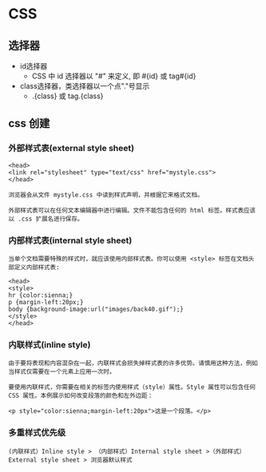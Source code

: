 # CSS

## 选择器

- id选择器
    - CSS 中 id 选择器以 "#" 来定义, 即 #{id} 或 tag#{id}
- class选择器，类选择器以一个点"."号显示
    - .{class} 或 tag.{class}

## css 创建
### 外部样式表(external style sheet)
```
<head>
<link rel="stylesheet" type="text/css" href="mystyle.css">
</head>

浏览器会从文件 mystyle.css 中读到样式声明，并根据它来格式文档。

外部样式表可以在任何文本编辑器中进行编辑。文件不能包含任何的 html 标签。样式表应该以 .css 扩展名进行保存。
```

### 内部样式表(internal style sheet)
```
当单个文档需要特殊的样式时，就应该使用内部样式表。你可以使用 <style> 标签在文档头部定义内部样式表:

<head>
<style>
hr {color:sienna;}
p {margin-left:20px;}
body {background-image:url("images/back40.gif");}
</style>
</head>

```

### 内联样式(inline style)
```
由于要将表现和内容混杂在一起，内联样式会损失掉样式表的许多优势。请慎用这种方法，例如当样式仅需要在一个元素上应用一次时。

要使用内联样式，你需要在相关的标签内使用样式（style）属性。Style 属性可以包含任何 CSS 属性。本例展示如何改变段落的颜色和左外边距：

<p style="color:sienna;margin-left:20px">这是一个段落。</p>
```

### 多重样式优先级
```
(内联样式）Inline style > （内部样式）Internal style sheet >（外部样式）External style sheet > 浏览器默认样式
```